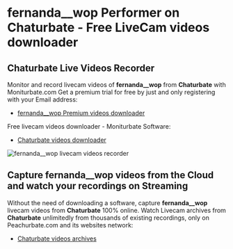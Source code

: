 # fernanda__wop Performer on Chaturbate - Free LiveCam videos downloader

## Chaturbate Live Videos Recorder

Monitor and record livecam videos of **fernanda__wop** from **Chaturbate** with Moniturbate.com
Get a premium trial for free by just and only registering with your Email address:
* [fernanda__wop Premium videos downloader](https://moniturbate.com/request-demo-licence-key.html)

Free livecam videos downloader - Moniturbate Software:
* [Chaturbate videos downloader](https://moniturbate.com/moniturbate-download-software.html)

![fernanda__wop livecam videos recorder](https://peachurnet.com/templates/moniturbate-software.png)


## Capture fernanda__wop videos from the Cloud and watch your recordings on Streaming

Without the need of downloading a software, capture **fernanda__wop** livecam videos from **Chaturbate** 100% online.
Watch Livecam archives from **Chaturbate** unlimitedly from thousands of existing recordings, only on Peachurbate.com and its websites network:
* [Chaturbate videos archives](https://peachurnet.com/)